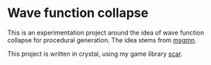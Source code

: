 # Wave function collapse

This is an experimentation project around the idea of wave function collapse
for procedural generation. The idea stems from [msgmn](https://github.com/mxgmn/WaveFunctionCollapse).

This project is written in crystal, using my game library [scar](https://github.com/vypxl/scar).
